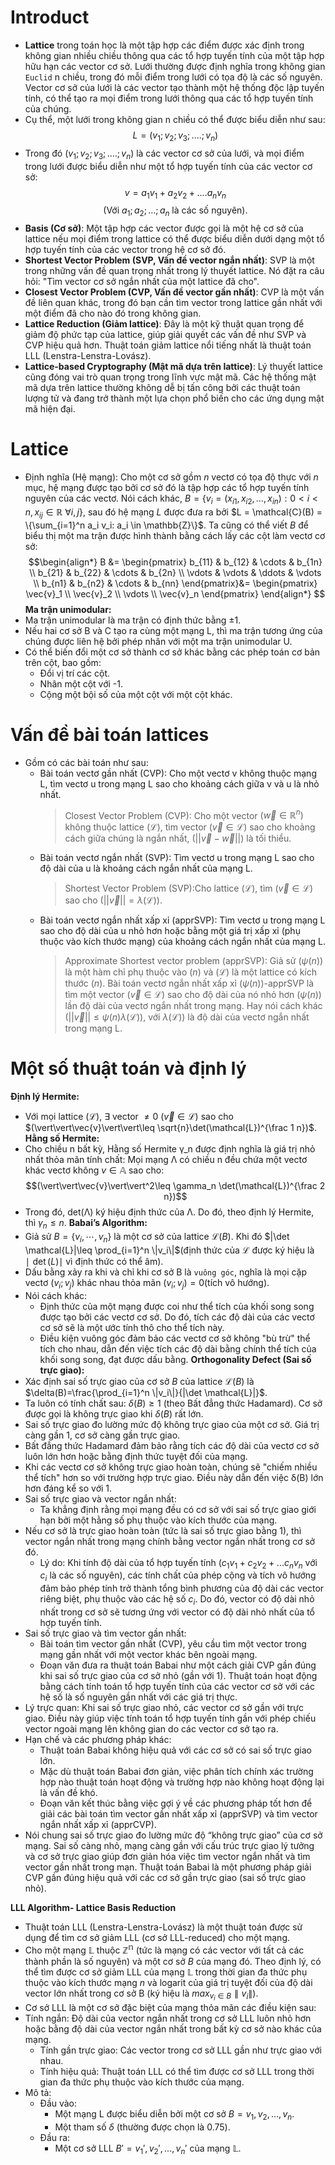 # Introduct
- **Lattice** trong toán học là một tập hợp các điểm được xác định trong không gian nhiều chiều thông qua các tổ hợp tuyến tính của một tập hợp hữu hạn các vector cơ sở. Lưới thường được định nghĩa trong không gian `Euclid` n chiều, trong đó mỗi điểm trong lưới có tọa độ là các số nguyên. Vector cơ sở của lưới là các vector tạo thành một hệ thống độc lập tuyến tính, có thể tạo ra mọi điểm trong lưới thông qua các tổ hợp tuyến tính của chúng.
- Cụ thể, một lưới trong không gian n chiều có thể được biểu diễn như sau: $$L= ({v_1;v_2;v_3;....;v_n})$$
- Trong đó $({v_1;v_2;v_3;....;v_n})$ là các vector cơ sở của lưới, và mọi điểm trong lưới được biểu diễn như một tổ hợp tuyến tính của các vector cơ sở: $$v= a_1v_1+a_2v_2+....a_nv_n$$ $$(\text{Với}\ a_1;a_2;...;a_n\ \text{là các số nguyên}).$$
-  **Basis (Cơ sở)**: Một tập hợp các vector được gọi là một hệ cơ sở của lattice nếu mọi điểm trong lattice có thể được biểu diễn dưới dạng một tổ hợp tuyến tính của các vector trong hệ cơ sở đó.
- **Shortest Vector Problem (SVP, Vấn đề vector ngắn nhất)**: SVP là một trong những vấn đề quan trọng nhất trong lý thuyết lattice. Nó đặt ra câu hỏi: "Tìm vector cơ sở ngắn nhất của một lattice đã cho".
- **Closest Vector Problem (CVP, Vấn đề vector gần nhất)**: CVP là một vấn đề liên quan khác, trong đó bạn cần tìm vector trong lattice gần nhất với một điểm đã cho nào đó trong không gian.
- **Lattice Reduction (Giảm lattice)**: Đây là một kỹ thuật quan trọng để giảm độ phức tạp của lattice, giúp giải quyết các vấn đề như SVP và CVP hiệu quả hơn. Thuật toán giảm lattice nổi tiếng nhất là thuật toán LLL (Lenstra-Lenstra-Lovász).
- **Lattice-based Cryptography (Mật mã dựa trên lattice)**: Lý thuyết lattice cũng đóng vai trò quan trọng trong lĩnh vực mật mã. Các hệ thống mật mã dựa trên lattice thường không dễ bị tấn công bởi các thuật toán lượng tử và đang trở thành một lựa chọn phổ biến cho các ứng dụng mật mã hiện đại.
# Lattice
- Định nghĩa (Hệ mạng): Cho một cơ sở gồm $n$ vectơ có tọa độ thực với $n$ mục, hệ mạng được tạo bởi cơ sở đó là tập hợp các tổ hợp tuyến tính nguyên của các vectơ. Nói cách khác, $B = \{v_i = (x_{i1}, x_{i2}, \ldots, x_{in}): 0 < i < n, x_{ij} \in \mathbb{R} \ \forall i, j\}$, sau đó hệ mạng $L$ được đưa ra bởi $L = \mathcal{C}(B) = \{\sum_{i=1}^n a_i v_i: a_i \in \mathbb{Z}\}$. Ta cũng có thể viết $B$ để biểu thị một ma trận được hình thành bằng cách lấy các cột làm vectơ cơ sở:
$$\begin{align*}
B &= \begin{pmatrix}
b_{11} & b_{12} & \cdots & b_{1n} \\
b_{21} & b_{22} & \cdots & b_{2n} \\
\vdots & \vdots & \ddots & \vdots \\
b_{n1} & b_{n2} & \cdots & b_{nn}
\end{pmatrix}&=
\begin{pmatrix}
\vec{v}_1 \\
\vec{v}_2 \\
\vdots \\
\vec{v}_n
\end{pmatrix}
\end{align*}
$$
**Ma trận unimodular:**
- Ma trận unimodular là ma trận có định thức bằng ±1.
- Nếu hai cơ sở B và C tạo ra cùng một mạng L, thì ma trận tương ứng của chúng được liên hệ bởi phép nhân với một ma trận unimodular U.
- Có thể biến đổi một cơ sở thành cơ sở khác bằng các phép toán cơ bản trên cột, bao gồm:
    - Đổi vị trí các cột.
    - Nhân một cột với -1.
    - Cộng một bội số của một cột với một cột khác.
# Vấn đề bài toán lattices
- Gồm có các bài toán như sau:
    - Bài toán vectơ gần nhất (CVP): Cho một vectơ v không thuộc mạng L, tìm vectơ u trong mạng L sao cho khoảng cách giữa v và u là nhỏ nhất. 
        > Closest Vector Problem (CVP): Cho một vector $(\vec{w} \in \mathbb{R}^n)$ không thuộc lattice $(\mathcal{L})$, tìm vector $(\vec{v}\in\mathcal{L})$ sao cho khoảng cách giữa chúng là ngắn nhất, $(\vert\vert\vec{v}-\vec{w}\vert\vert)$ là tối thiểu.
    - Bài toán vectơ ngắn nhất (SVP): Tìm vectơ u trong mạng L sao cho độ dài của u là khoảng cách ngắn nhất của mạng L.
        > Shortest Vector Problem (SVP):Cho lattice $(\mathcal{L})$, tìm $(\vec{v}\in\mathcal{L})$ sao cho $(\vert\vert\vec{v}\vert\vert=\lambda(\mathcal{L})).$
    - Bài toán vectơ ngắn nhất xấp xỉ (apprSVP): Tìm vectơ u trong mạng L sao cho độ dài của u nhỏ hơn hoặc bằng một giá trị xấp xỉ (phụ thuộc vào kích thước mạng) của khoảng cách ngắn nhất của mạng L.
        > Approximate Shortest vector problem (apprSVP): Giả sử $(\psi(n))$ là một hàm chỉ phụ thuộc vào $(n)$ và $(\mathcal{L})$ là một lattice có kích thước $(n)$. Bài toán vectơ ngắn nhất xấp xỉ $(\psi(n))$-apprSVP là tìm một vector $(\vec{v}\in\mathcal{L})$ sao cho độ dài của nó nhỏ hơn $(\psi(n))$ lần độ dài của vectơ ngắn nhất trong mạng. Hay nói cách khác $(\vert\vert\vec{v}\vert\vert\leq\psi(n)\lambda(\mathcal{L}))$, với $\lambda(\mathcal{L}))$ là độ dài của vectơ ngắn nhất trong mạng L.
# Một số thuật toán và định lý
**Định lý Hermite:**
- Với mọi lattice $(\mathcal{L})$, $\exists$ vector $\ne 0$ $(\vec{v}\in\mathcal{L})$ sao cho $(\vert\vert\vec{v}\vert\vert\leq \sqrt{n}\det(\mathcal{L})^{\frac 1 n})$.
**Hằng số Hermite:**
- Cho chiều n bất kỳ, Hằng số Hermite γ_n được định nghĩa là giá trị nhỏ nhất thỏa mãn tính chất: Mọi mạng Λ có chiều n đều chứa một vectơ khác vectơ không $v\in \mathbb{A}$ sao cho: $$(\vert\vert\vec{v}\vert\vert^2\leq \gamma_n \det(\mathcal{L})^{\frac 2 n})$$
- Trong đó, det(Λ) ký hiệu định thức của Λ. Do đó, theo định lý Hermite, thì $γ_n ≤ n$.
**Babai’s Algorithm:**
- Giả  sử $B=\{v_i,\cdots,v_n\}$ là một cơ sở của lattice $\mathcal{L}(B)$. Khi đó $|\det \mathcal{L}|\leq \prod_{i=1}^n \|v_i\|$(định thức của $\mathcal{L}$ được ký hiệu là $∣\det(L)∣$ vì định thức có thể âm).
- Dấu bằng xảy ra khi và chỉ khi cơ sở B là `vuông góc`, nghĩa là mọi cặp vectơ $(v_i;v_j)$ khác nhau thỏa mãn $(v_i;v_j)= 0$(tích vô hướng).
- Nói cách khác:
    - Định thức của một mạng được coi như thể tích của khối song song được tạo bởi các vectơ cơ sở. Do đó, tích các độ dài của các vectơ cơ sở sẽ là một ước tính thô cho thể tích này.
    - Điều kiện vuông góc đảm bảo các vectơ cơ sở không "bù trừ" thể tích cho nhau, dẫn đến việc tích các độ dài bằng chính thể tích của khối song song, đạt được dấu bằng.
**Orthogonality Defect (Sai số trực giao):**
- Xác định sai số trực giao của cơ sở $B$ của lattice $\mathcal{L}(B)$ là $\delta(B)=\frac{\prod_{i=1}^n \|v_i\|}{|\det \mathcal{L}|}$.
- Ta luôn có tính chất sau: $\delta(B)\geq 1$ (theo Bất đẳng thức Hadamard). Cơ sở được gọi là không trực giao khi $\delta(B)$ rất lớn.
- Sai số trực giao đo lường mức độ không trực giao của một cơ sở. Giá trị càng gần 1, cơ sở càng gần trực giao.
- Bất đẳng thức Hadamard đảm bảo rằng tích các độ dài của vectơ cơ sở luôn lớn hơn hoặc bằng định thức tuyệt đối của mạng.
- Khi các vectơ cơ sở không trực giao hoàn toàn, chúng sẽ "chiếm nhiều thể tích" hơn so với trường hợp trực giao. Điều này dẫn đến việc δ(B) lớn hơn đáng kể so với 1.
- Sai số trực giao và vector ngắn nhất:
    - Ta khẳng định rằng mọi mạng đều có cơ sở với sai số trực giao giới hạn bởi một hằng số phụ thuộc vào kích thước của mạng.
- Nếu cơ sở là trực giao hoàn toàn (tức là sai số trực giao bằng 1), thì vector ngắn nhất trong mạng chính bằng vector ngắn nhất trong cơ sở đó.
    - Lý do: Khi tính độ dài của tổ hợp tuyến tính ($c_1v_1+c_2v_2+...c_nv_n$ với $c_i$ là các số nguyên), các tính chất của phép cộng và tích vô hướng đảm bảo phép tính trở thành tổng bình phương của độ dài các vector riêng biệt, phụ thuộc vào các hệ số $c_i$. Do đó, vector có độ dài nhỏ nhất trong cơ sở sẽ tương ứng với vector có độ dài nhỏ nhất của tổ hợp tuyến tính.
- Sai số trực giao và tìm vector gần nhất:
    - Bài toán tìm vector gần nhất (CVP), yêu cầu tìm một vector trong mạng gần nhất với một vector khác bên ngoài mạng.
    - Đoạn văn đưa ra thuật toán Babai như một cách giải CVP gần đúng khi sai số trực giao của cơ sở nhỏ (gần với 1). Thuật toán hoạt động bằng cách tính toán tổ hợp tuyến tính của các vector cơ sở với các hệ số là số nguyên gần nhất với các giá trị thực.
 - Lý trực quan: Khi sai số trực giao nhỏ, các vector cơ sở gần với trực giao. Điều này giúp việc tính toán tổ hợp tuyến tính gần với phép chiếu vector ngoài mạng lên không gian do các vector cơ sở tạo ra.
- Hạn chế và các phương pháp khác:
    - Thuật toán Babai không hiệu quả với các cơ sở có sai số trực giao lớn.
    - Mặc dù thuật toán Babai đơn giản, việc phân tích chính xác trường hợp nào thuật toán hoạt động và trường hợp nào không hoạt động lại là vấn đề khó.
    - Đoạn văn kết thúc bằng việc gợi ý về các phương pháp tốt hơn để giải các bài toán tìm vector gần nhất xấp xỉ (apprSVP) và tìm vector ngắn nhất xấp xỉ (apprCVP).
- Nói chung sai số trực giao đo lường mức độ “không trực giao” của cơ sở mạng. Sai số càng nhỏ, mạng càng gần với cấu trúc trực giao lý tưởng và cơ sở trực giao giúp đơn giản hóa việc tìm vector ngắn nhất và tìm vector gần nhất trong mạn. Thuật toán Babai là một phương pháp giải CVP gần đúng hiệu quả với các cơ sở gần trực giao (sai số trực giao nhỏ).

**LLL Algorithm- Lattice Basis Reduction**
- Thuật toán LLL (Lenstra-Lenstra-Lovász) là một thuật toán được sử dụng để tìm cơ sở giảm LLL (cơ sở LLL-reduced) cho một mạng.
- Cho một mạng $\mathbb{L}$ thuộc $\mathbb{Z^n}$ (tức là mạng có các vector với tất cả các thành phần là số nguyên) và một cơ sở $B$ của mạng đó. Theo định lý, có thể tìm được cơ sở giảm LLL của mạng $\mathbb{L}$ trong thời gian đa thức phụ thuộc vào kích thước mạng $n$ và logarit của giá trị tuyệt đối của độ dài vector lớn nhất trong cơ sở B (ký hiệu là $max_{v_i∈B}∥v_i∥$).
- Cơ sở LLL là một cơ sở đặc biệt của mạng thỏa mãn các điều kiện sau:
- Tính ngắn: Độ dài của vector ngắn nhất trong cơ sở LLL luôn nhỏ hơn hoặc bằng độ dài của vector ngắn nhất trong bất kỳ cơ sở nào khác của mạng.
    - Tính gần trực giao: Các vector trong cơ sở LLL gần như trực giao với nhau.
    - Tính hiệu quả: Thuật toán LLL có thể tìm được cơ sở LLL trong thời gian đa thức phụ thuộc vào kích thước của mạng.
- Mô tả:
    - Đầu vào:
        - Một mạng L được biểu diễn bởi một cơ sở $B= {v_1, v_2, ..., v_n}.$
        - Một tham số $δ$ (thường được chọn là 0.75).
    - Đầu ra:
        - Một cơ sở LLL $B'= {v_1', v_2', ..., v_n'}$ của mạng $\mathbb{L}$.
